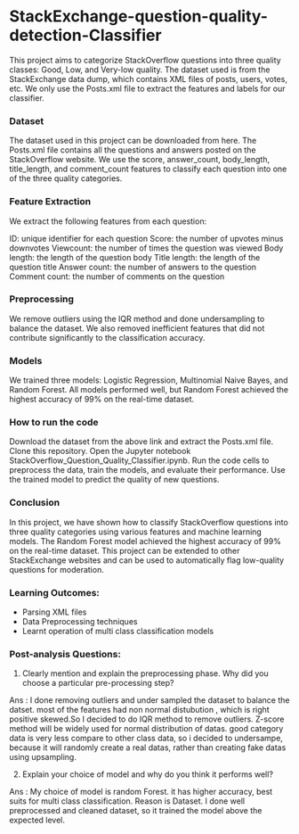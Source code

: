 # StackExchange-question-quality-detection-Classifier

This project aims to categorize StackOverflow questions into three quality classes: Good, Low, and Very-low quality. The dataset used is from the StackExchange data dump, which contains XML files of posts, users, votes, etc. We only use the Posts.xml file to extract the features and labels for our classifier.

### Dataset
The dataset used in this project can be downloaded from here. The Posts.xml file contains all the questions and answers posted on the StackOverflow website. We use the score, answer_count, body_length, title_length, and comment_count features to classify each question into one of the three quality categories.

### Feature Extraction
We extract the following features from each question:

ID: unique identifier for each question
Score: the number of upvotes minus downvotes
Viewcount: the number of times the question was viewed
Body length: the length of the question body
Title length: the length of the question title
Answer count: the number of answers to the question
Comment count: the number of comments on the question

### Preprocessing
We remove outliers using the IQR method and done undersampling to balance the dataset. We also removed inefficient features that did not contribute significantly to the classification accuracy.

### Models
We trained three models: Logistic Regression, Multinomial Naive Bayes, and Random Forest. All models performed well, but Random Forest achieved the highest accuracy of 99% on the real-time dataset.

### How to run the code
Download the dataset from the above link and extract the Posts.xml file.
Clone this repository.
Open the Jupyter notebook StackOverflow_Question_Quality_Classifier.ipynb.
Run the code cells to preprocess the data, train the models, and evaluate their performance.
Use the trained model to predict the quality of new questions.

### Conclusion
In this project, we have shown how to classify StackOverflow questions into three quality categories using various features and machine learning models. The Random Forest model achieved the highest accuracy of 99% on the real-time dataset. This project can be extended to other StackExchange websites and can be used to automatically flag low-quality questions for moderation.

### Learning Outcomes:
  * Parsing XML files
  * Data Preprocessing techniques
  * Learnt operation of multi class classification models


### Post-analysis Questions:
1. Clearly mention and explain the preprocessing phase. Why did you choose a
particular pre-processing step?

Ans : I done removing outliers and under sampled the dataset to balance the datset. most of the features had non normal distubution , which is right positive skewed.So
I decided to do IQR method to remove outliers. Z-score method will be widely used for normal distribution of datas. good category data is very less compare to other class data, so i decided to undersampe, because it will randomly create a real datas, rather than creating fake datas using upsampling.

2. Explain your choice of model and why do you think it performs well?

Ans : My choice of model is random Forest. it has higher accuracy, best suits for multi class classification.
Reason is Dataset. I done well preprocessed and cleaned dataset, so it trained the model above the expected level. 
